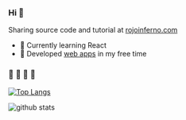 ### Hi 👋
Sharing source code and tutorial at [rojoinferno.com](http://www.rojoinferno.com/)

- 🌱 Currently learning React
- 🔭 Developed [web apps](https://trakteer.id/rojokundo/showcase) in my free time


### :dash:	:dash: :dash: :dash:
[![Top Langs](https://github-readme-stats.vercel.app/api/top-langs/?username=afifmakarim&layout=compact&langs_count=6)](https://github-readme-stats.vercel.app/api/top-langs/?username=afifmakarim&layout=compact&langs_count=6)


![github stats](https://github-readme-stats.vercel.app/api?username=afifmakarim&show_icons=true)
